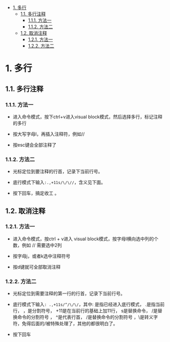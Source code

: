 
<!-- @import "[TOC]" {cmd="toc" depthFrom=1 depthTo=6 orderedList=false} -->

<!-- code_chunk_output -->

- [1. 多行](#1-多行)
  - [1.1. 多行注释](#11-多行注释)
    - [1.1.1. 方法一](#111-方法一)
    - [1.1.2. 方法二](#112-方法二)
  - [1.2. 取消注释](#12-取消注释)
    - [1.2.1. 方法一](#121-方法一)
    - [1.2.2. 方法二](#122-方法二)

<!-- /code_chunk_output -->

# 1. 多行

## 1.1. 多行注释

### 1.1.1. 方法一

- 进入命令模式，按下ctrl+v进入visual block模式，然后选择多行，标记注释的多行

- 按大写字母I，再插入注释符，例如//

- 按esc键会全部注释了

### 1.1.2. 方法二

- 光标定位到要注释的行首，记录下当前行号。

- 底行模式下输入```:.,+11s/\/\//```，含义见下面。

- 按下回车，搞定收工 。

## 1.2. 取消注释

### 1.2.1. 方法一

- 进入命令模式，按ctrl + v进入 visual block模式，按字母l横向选中列的个数，例如 // 需要选中2列

- 按字母j，或者k选中注释符号

- 按d键就可全部取消注释

### 1.2.2. 方法二

- 光标定位到需要注释的第一行的行首，记录下当前行号。

- 底行模式下输入```: .,+11s/^/\/\/```，其中: 是指已经进入底行模式， .是指当前行， ，是分割符号， +11是在当前行的基础上加11行， s是替换命令， /是替换命令的分割符号 ， ^是代表行首， /是替换命令的分割符号 ，\是转义字符，免得后面的/被特殊处理了，其他的都很明白了。

- 按下回车